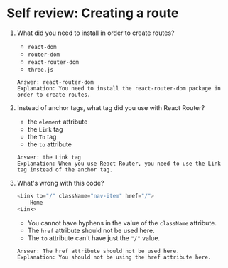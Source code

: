 # Self review: Creating a route

1. What did you need to install in order to create routes?
    - `react-dom`
    - `router-dom`
    - `react-router-dom`
    - `three.js`
    ```
    Answer: react-router-dom
    Explanation: You need to install the react-router-dom package in order to create routes.
    ```

2. Instead of anchor tags, what tag did you use with React Router?
    - the `element` attribute
    - the `Link` tag
    - the `To` tag
    - the `to` attribute
    ```
    Answer: the Link tag
    Explanation: When you use React Router, you need to use the Link tag instead of the anchor tag.
    ```

3. What's wrong with this code?
    ```js
    <Link to="/" className="nav-item" href="/">
        Home
    <Link>
    ```
    - You cannot have hyphens in the value of the `className` attribute.
    - The `href` attribute should not be used here.
    - The `to` attribute can't have just the `"/"` value.
    ```
    Answer: The href attribute should not be used here.
    Explanation: You should not be using the href attribute here.
    ```